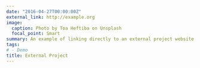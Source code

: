 ```yaml
---
date: "2016-04-27T00:00:00Z"
external_link: http://example.org
image:
  caption: Photo by Toa Heftiba on Unsplash
  focal_point: Smart
summary: An example of linking directly to an external project website using `external_link`.
tags:
# - Demo
title: External Project
---
```

